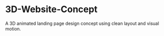 # 3D-Website-Concept
A 3D animated landing page design concept using clean layout and visual motion.
